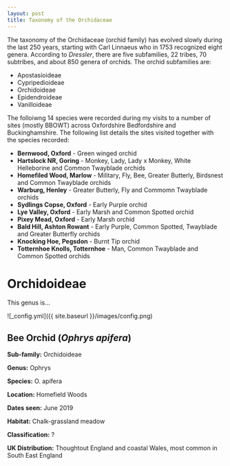 ```yaml
---
layout: post
title: Taxonomy of the Orchidaceae
---
```


The taxonomy of the Orchidaceae (orchid family) has evolved slowly during the last 250 years, starting with Carl Linnaeus who in 1753 recognized eight genera. According to *Dressler*, there are five subfamilies, 22 tribes, 70 subtribes, and about 850 genera of orchids. The orchid subfamilies are:

* Apostasioideae
* Cypripedioideae
* Orchidoideae
* Epidendroideae
* Vanilloideae

The folloiwng 14 species were recorded during my visits to a number of sites (mostly BBOWT) across Oxfordshire Bedfordshire and Buckinghamshire. The following list details the sites visited together with the species recorded:

* **Bernwood, Oxford** - Green winged orchid
* **Hartslock NR, Goring** - Monkey, Lady, Lady x Monkey, White Helleborine and Common Twayblade orchids
* **Homefiled Wood, Marlow** - Military, Fly, Bee, Greater Butterly, Birdsnest and Common Twayblade orchids
* **Warburg, Henley** - Greater Butterly, Fly and Commomn Twayblade orchids
* **Sydlings Copse, Oxford** - Early Purple orchid
* **Lye Valley, Oxford** - Early Marsh and Common Spotted orchid
* **Pixey Mead, Oxford** - Early Marsh orchid
* **Bald Hill, Ashton Rowant** - Early Purple, Common Spotted, Twayblade and Greater Butterfly orchids 
* **Knocking Hoe, Pegsdon** - Burnt Tip orchid
* **Totternhoe Knolls, Totternhoe** - Man, Common Twayblade and Common Spotted orchids

# Orchidoideae
This genus is...

![_config.yml]({{ site.baseurl }}/images/config.png)

## **Bee Orchid** (*Ophrys apifera*)

**Sub-family:** Orchidoideae

**Genus:** Ophrys

**Species:** O. apifera

**Location:** Homefield Woods

**Dates seen:** June 2019

**Habitat:** Chalk-grassland meadow

**Classification:** ?

**UK Distribution:** Thoughtout England and coastal Wales, most common in South East England

